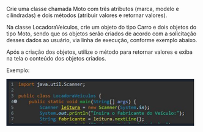 Crie uma classe chamada Moto com três atributos (marca, modelo e cilindradas) e dois métodos
(atribuir valores e retornar valores).

Na classe LocadoraVeiculos, crie um objeto do tipo Carro e dois objetos do tipo Moto, sendo
que os objetos serão criados de acordo com a solicitação desses dados ao usuário, via linha de
execução, conforme exemplo abaixo.

Após a criação dos objetos, utilize o método para retornar valores e exiba na tela o conteúdo dos
objetos criados.

Exemplo:

![img.png](img.png)